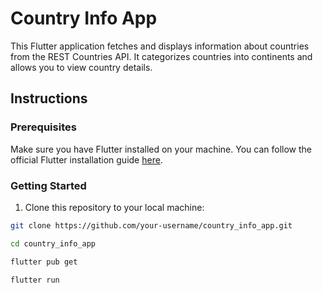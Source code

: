 # Country Info App

This Flutter application fetches and displays information about countries from the REST Countries API. It categorizes countries into continents and allows you to view country details.

## Instructions

### Prerequisites

Make sure you have Flutter installed on your machine. You can follow the official Flutter installation guide [here](https://flutter.dev/docs/get-started/install).

### Getting Started

1. Clone this repository to your local machine:

```bash
git clone https://github.com/your-username/country_info_app.git

cd country_info_app

flutter pub get

flutter run
